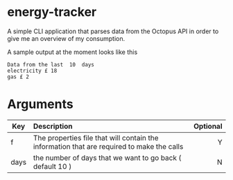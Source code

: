 # energy-tracker
A simple CLI application that parses data from the Octopus API in order to give me an overview of my consumption.


A sample output at the moment looks like this

```shell
Data from the last  10  days
electricity £ 18
gas £ 2
```

# Arguments


|Key | Description| Optional |
| -------------- | :--------- | ----------: | 
|f|The properties file that will contain the information that are required to make the calls| Y|
|days| the number of days that we want to go back ( default 10 ) | N |


